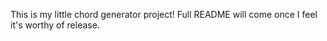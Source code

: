 This is my little chord generator project! Full README will come once I feel it's worthy of release.